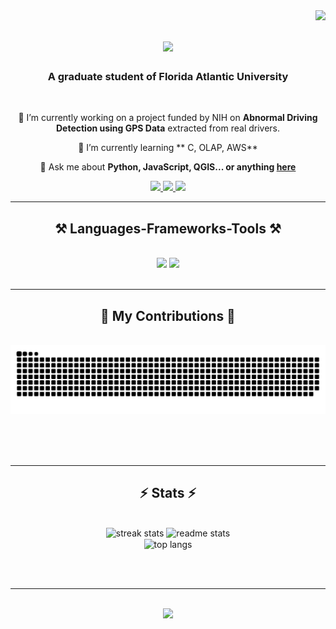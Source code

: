 <img align="right" src="https://visitor-badge.laobi.icu/badge?page_id=fiifijay.fiifijay" />

<h1 align="center">
    <img src="https://readme-typing-svg.herokuapp.com/?font=Righteous&size=35&center=true&vCenter=true&width=500&height=70&duration=4000&lines=Hi+There!+👋;+I'm+Charles+Boateng;" />
</h1>

<h3 align="center">A graduate student of Florida Atlantic University </h3>

<br/>

<div align="center">
 
 🔭 I’m currently working on a project funded by NIH on **Abnormal Driving Detection using GPS Data** extracted from real drivers.
 
 🌱 I’m currently learning ** C, OLAP, AWS**

💬 Ask me about **Python, JavaScript, QGIS... or anything [here](https://github.com/fiifjay/fiifijay/issues)**

 </div>
 
<div align="center"> 
  <a href="mailto:cboateng2023@fau.edu">
    <img src="https://img.shields.io/badge/Gmail-333333?style=for-the-badge&logo=gmail&logoColor=red" />
  </a>
  <a href="https://linkedin.com/in/fiifijay360" target="_blank">
    <img src="https://img.shields.io/badge/LinkedIn-0077B5?style=for-the-badge&logo=linkedin&logoColor=white" target="_blank" />
  </a>
  <a href="https://fiifijay.github.io" target="_blank">
     <img src="https://img.shields.io/badge/Portfolio-FF5722?style=for-the-badge&logo=todoist&logoColor=white" target="_blank" /> <!-- sqlite, safari, google-chrome are other good icon options -->
  </a>
</div>

 <hr/>
 
<h2 align="center">⚒️ Languages-Frameworks-Tools ⚒️</h2>
<br/>
<div align="center">
    <img src="https://skillicons.dev/icons?i=react,bootstrap,html,css,vscode,github,figma,git,postgis" />
    <img src="https://skillicons.dev/icons?i=python,javascript,typescript,,java,oracle" /><br>
</div>

<br/>
<hr/>

<div align="center">
  <h2>🐍 My Contributions 🐍</h2>
  <br>
  <img alt="snake eating my contributions" src="https://raw.githubusercontent.com/fiifijay/fiifijay/output/github-contribution-grid-snake.svg" />
  
  <br/><br/><br/>
</div>

<hr/>

<h2 align="center">⚡ Stats ⚡</h2>
<br>
<div align=center>
  <img width=390 src="https://streak-stats.demolab.com/?user=fiifijay&count_private=true&theme=react&border_radius=10" alt="streak stats"/>
  <img width=390 src="https://github-readme-stats.vercel.app/api?username=fiifijay&count_private=true&show_icons=true&theme=react&rank_icon=github&border_radius=10" alt="readme stats" />
  <br/>
  <img width=325 align="center" src="https://github-readme-stats.vercel.app/api/top-langs/?username=fiifijay&hide=HTML,CSS&langs_count=8&layout=compact&theme=react&border_radius=10&size_weight=0.5&count_weight=0.5&exclude_repo=github-readme-stats" alt="top langs" />
</div>

<br/><br/>

<hr/>

<br/>

<div align="center">
    <a href="https://linkedin.com/in/charlesboateng" target="_blank"><img src="https://readme-typing-svg.herokuapp.com/?font=Righteous&size=25&center=true&vCenter=true&width=500&height=70&duration=4000&lines=Thanks+for+passing+by!+✌️;+Lets+connect+on+Linkedin!;"></a>
</div>

<br/>
